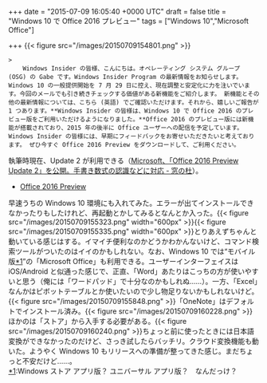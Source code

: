 
+++
date = "2015-07-09 16:05:40 +0000 UTC"
draft = false
title = "Windows 10 で Office 2016 プレビュー"
tags = ["Windows 10","Microsoft Office"]

+++
{{< figure src="/images/20150709154801.png"  >}}<br/>


    >
        Windows Insider の皆様、こんにちは。オペレーティング システム グループ (OSG) の Gabe です。Windows Insider Program の最新情報をお知らせします。 Windows 10 の一般提供開始を 7 月 29 日に控え、現在調整と安定化に力を注いでいます。今回のメールでも引き続きチェックする価値がある新機能をご紹介します。 新機能とその他の最新情報については、こちら (英語) でご確認いただけます。それから、嬉しいご報告が 1 つあります。**Windows Insider の皆様は、Windows 10 で Office 2016 のプレビュー版をご利用いただけるようになりました。**Office 2016 のプレビュー版には新機能が搭載されており、2015 年の後半に Office ユーザーへの配信を予定しています。 Windows Insider の皆様には、早期にフィードバックをお寄せいただきたいと考えております。 ぜひ今すぐ Office 2016 Preview をダウンロードして、ご利用ください。

    
執筆時現在、Update 2 が利用できる（<a href="http://www.forest.impress.co.jp/docs/news/20150702_709931.html">Microsoft、「Office 2016 Preview Update 2」を公開。手書き数式の認識などに対応 - 窓の杜</a>）。

<ul>
<li><a href="https://products.office.com/ja-jp/office-2016-preview">Office 2016 Preview</a></li>
</ul>早速うちの Windows 10 環境にも入れてみた。エラーが出てインストールできなかったりもしたけれど、再起動とかしてみるとなんとか入った。{{< figure src="/images/20150709155323.png" width="600px" >}}{{< figure src="/images/20150709155335.png" width="600px" >}}とりあえずちゃんと動いている感じはする。イマイチ便利なのかどうかわかんないけど、コマンド検索ツールがついたのはイイのかもしれない。なお、Windows 10 では“モバイル版<a href="#f-01532578" name="fn-01532578" title="Windows ストア アプリ版？ ユニバーサル アプリ版？　なんだっけ？">*1</a>”の「Microsoft Office」も利用できる。ユーザーインターフェイスは iOS/Android と似通った感じで、正直、「Word」あたりはこっちの方が使いやすいと思う（俺には「ワードパッド」で十分なのかもしれぬ……）。一方、「Excel」なんかはピボットテーブルとか使いたいので少し物足りないかもしれないけど。{{< figure src="/images/20150709155848.png"  >}}「OneNote」はデフォルトでインストール済み。{{< figure src="/images/20150709160228.png"  >}}ほかのは「ストア」から入手する必要がある。{{< figure src="/images/20150709160240.png"  >}}ちょっと前に使ったときには日本語変換ができなかったのだけど、さっき試したらバッチリ。クラウド変換機能も動いた。ようやく Windows 10 もリリースへの準備が整ってきた感じ。まだちょっと不安だけど……。
<div class="footnote">
<a href="#fn-01532578" name="f-01532578" class="footnote-number">*1</a><span class="footnote-delimiter">:</span><span class="footnote-text">Windows ストア アプリ版？ ユニバーサル アプリ版？　なんだっけ？</span>
</div>

